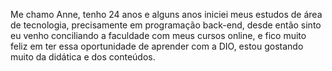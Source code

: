 Me chamo Anne, tenho 24 anos e alguns anos iniciei meus estudos de área de tecnologia,
precisamente em programação back-end, desde então sinto eu venho conciliando a faculdade com meus cursos online, 
e fico muito feliz em ter essa oportunidade de aprender com a DIO, estou gostando muito da didática e dos conteúdos. 
